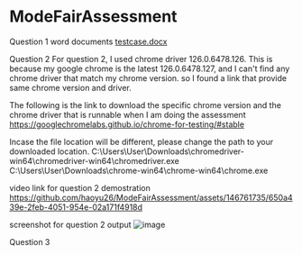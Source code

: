 # ModeFairAssessment

Question 1 word documents
[testcase.docx](https://github.com/user-attachments/files/16020075/testcase.docx)

Question 2
For question 2, I used chrome driver 126.0.6478.126. This is because my google chrome is the latest 126.0.6478.127, and I can't find any chrome driver that match my chrome version. so I found a link that provide same chrome version and driver. 

The following is the link to download the specific chrome version and the chrome driver that is runnable when I am doing the assessment 
https://googlechromelabs.github.io/chrome-for-testing/#stable

Incase the file location will be different, please change the path to your downloaded location.
C:\\Users\\User\\Downloads\\chromedriver-win64\\chromedriver-win64\\chromedriver.exe
C:\\Users\\User\\Downloads\\chrome-win64\\chrome-win64\\chrome.exe

video link for question 2 demostration
https://github.com/haoyu26/ModeFairAssessment/assets/146761735/650a439e-2feb-4051-954e-02a171f4918d

screenshot for question 2 output
![image](https://github.com/haoyu26/ModeFairAssessment/assets/146761735/0a35fe7b-5a35-45bd-9e87-84b6350d166b)

Question 3

